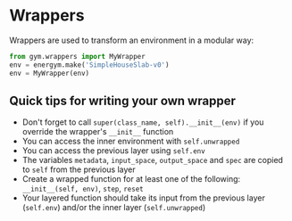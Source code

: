 # Wrappers

Wrappers are used to transform an environment in a modular way:

```python
from gym.wrappers import MyWrapper
env = energym.make('SimpleHouseSlab-v0')
env = MyWrapper(env)
```

## Quick tips for writing your own wrapper

- Don't forget to call `super(class_name, self).__init__(env)` if you override the wrapper's `__init__` function
- You can access the inner environment with `self.unwrapped`
- You can access the previous layer using `self.env`
- The variables `metadata`, `input_space`, `output_space`  and `spec` are copied to `self` from the previous layer
- Create a wrapped function for at least one of the following: `__init__(self, env)`, `step`, `reset`
- Your layered function should take its input from the previous layer (`self.env`) and/or the inner layer (`self.unwrapped`)
